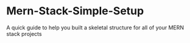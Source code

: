 # Mern-Stack-Simple-Setup
A quick guide to help you built a skeletal structure for all of your MERN stack projects
